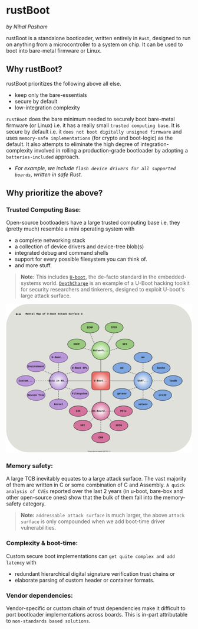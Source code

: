 # rustBoot 

*by Nihal Pasham* 

rustBoot is a standalone bootloader, written entirely in `Rust`, designed to run on anything from a microcontroller to a system on chip. It can be used to boot into bare-metal firmware or Linux.
## Why rustBoot? 

rustBoot prioritizes the following above all else.
* keep only the bare-essentials
* secure by default
* low-integration complexity

`rustBoot` does the bare minimum needed to securely boot bare-metal firmware (or Linux) i.e. it has a really small `trusted computing base`. It is secure by default i.e. it `does not boot digitally unsigned firmware` and uses `memory-safe implementations` (for crypto and boot-logic) as the default. It also attempts to eliminate the high degree of integration-complexity involved in rolling a production-grade bootloader by adopting a `batteries-included` approach. 
- *For example, we include `flash device drivers for all supported boards`, written in safe Rust.*

## Why prioritize the above?
### Trusted Computing Base: 
Open-source bootloaders have a large trusted computing base i.e. they (pretty much) resemble a mini operating system with 
- a complete networking stack
- a collection of device drivers and device-tree blob(s)
- integrated debug and command shells
- support for every possible filesystem you can think of.   
- and more stuff.

> **Note:** This includes [`U-boot`][uboot], the de-facto standard in the embedded-systems world. [`DepthCharge`][depthcharge] is an example of a U-Boot hacking toolkit for security researchers and tinkerers, designed to exploit U-boot's large attack surface. 

![mental_map_uboot_attack_surface](https://raw.githubusercontent.com/imrank03/rustBoot-book-diagrams/main/Mental_map.svg)

[uboot]: https://github.com/u-boot/u-boot
[depthcharge]: https://github.com/nccgroup/depthcharge

### Memory safety: 
A large TCB inevitably equates to a large attack surface. The vast majority of them are written in C or some combination of C and Assembly. `A quick analysis of CVEs` reported over the last 2 years (in u-boot, bare-box and other open-source ones) show that the bulk of them fall into the memory-safety category. 
> **Note:** `addressable attack surface` is much larger, the above `attack surface` is only compounded when we add boot-time driver vulnerabilities.

### Complexity & boot-time:
Custom secure boot implementations can `get quite complex and add latency` with 
- redundant hierarchical digital signature verification trust chains or 
- elaborate parsing of custom header or container formats.

### Vendor dependencies: 
Vendor-specific or custom chain of trust dependencies make it difficult to port bootloader implementations across boards.  This is in-part attributable to `non-standards based solutions`. 




